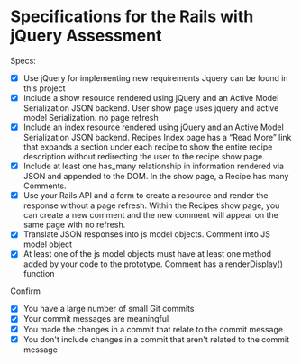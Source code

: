 
# Specifications for the Rails with jQuery Assessment

Specs:
- [x] Use jQuery for implementing new requirements
     Jquery can be found in this project
- [x] Include a show resource rendered using jQuery and an Active Model Serialization JSON backend.
      User show page uses jquery and active model Serialization. no page refresh
- [x] Include an index resource rendered using jQuery and an Active Model Serialization JSON backend.
      Recipes Index page has a “Read More” link that expands a section under each recipe to show the entire recipe description without redirecting the user to the recipe show page.
- [x] Include at least one has_many relationship in information rendered via JSON and appended to the DOM.
      In the show page, a Recipe has many Comments.
- [x] Use your Rails API and a form to create a resource and render the response without a page refresh.
       Within the Recipes show page, you can create a new comment and the new comment will appear on the same page with no refresh.
- [x] Translate JSON responses into js model objects. Comment into JS model object
- [x] At least one of the js model objects must have at least one method added by your code to the prototype.
       Comment has a renderDisplay() function

Confirm
- [x] You have a large number of small Git commits
- [x] Your commit messages are meaningful
- [x] You made the changes in a commit that relate to the commit message
- [x] You don't include changes in a commit that aren't related to the commit message